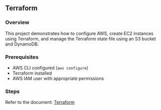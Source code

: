 ## Terraform

### Overview
This project demonstrates how to configure AWS, create EC2 instances using Terraform, and manage the Terraform state file using an S3 bucket and DynamoDB.

### Prerequisites
- AWS CLI configured (`aws configure`)
- Terraform installed
- AWS IAM user with appropriate permissions

### Steps

Refer to the document: [Terraform]([https://docs.google.com/document/d/1_JCrEvCsbX-fuE7ojt04dSnQVIOshg_UAwGeHP2sxMI/edit?usp=sharing](https://docs.google.com/document/d/1ri8HpFoiXrLezSjmQLTwwb_oAp2m3Zf9HeF6zI_g2dQ/edit?usp=sharing))
